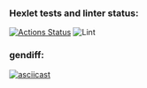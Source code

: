 ### Hexlet tests and linter status:
[![Actions Status](https://github.com/ovsy1/frontend-project-lvl2/workflows/hexlet-check/badge.svg)](https://github.com/ovsy1/frontend-project-lvl2/actions)
![Lint](https://github.com/ovsy1frontend-project-lvl2/actions/workflows/lint.yml/badge.svg)

### gendiff:
[![asciicast](https://asciinema.org/a/461385.svg)](https://asciinema.org/a/461385)